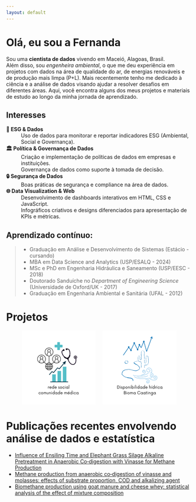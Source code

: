 ```yaml
---
layout: default
---
```


# Olá, eu sou a Fernanda
Sou uma **cientista de dados** vivendo em Maceió, Alagoas, Brasil.  
Além disso, sou _engenheira ambiental_, o que me deu experiência em projetos com dados na área de qualidade do ar, de energias renováveis e de produção mais limpa (P+L).
Mais recentemente tenho me dedicado à ciência e a análise de dados visando ajudar a resolver desafios em diferentes áreas.
Aqui, você encontra alguns dos meus projetos e materiais de estudo ao longo da minha jornada de aprendizado.


## Interesses
<dl>
<dt><b>🌱 ESG & Dados</b></dt>
<dd>Uso de dados para monitorar e reportar indicadores ESG (Ambiental, Social e Governança).</dd>
<dt><b>🏛️ Política & Governança de Dados</b></dt>
<dd>Criação e implementação de políticas de dados em empresas e instituições.</dd> 
<dd> Governança de dados como suporte à tomada de decisão.</dd>
<dt><b>🔒 Segurança de Dados</b></dt>
<dd>Boas práticas de segurança e compliance na área de dados.</dd>
<dt><b>🌐 Data Visualization & Web</b></dt>
<dd>Desenvolvimento de dashboards interativos em HTML, CSS e JavaScript.</dd>
<dd>Infográficos criativos e designs diferenciados para apresentação de KPIs e métricas.</dd>
</dl>


## Aprendizado contínuo: 
> * Graduação em Análise e Desenvolvimento de Sistemas (Estácio - cursando)  
> * MBA em Data Science and Analytics (USP/ESALQ - 2024)  
> * MSc e PhD em Engenharia Hidráulica e Saneamento (USP/EESC - 2018)  
> * Doutorado Sanduíche no _Department of Engineering Science_ (Universidade de Oxford/UK - 2017)  
> * Graduação em Engenharia Ambiental e Sanitária (UFAL - 2012)


  
# Projetos

<div style="display: flex; justify-content: center; gap: 20px;">
  <a href="https://fernandaspeiter.github.io/comunidade_medica/">
    <img src="assets/images/logo_comunidade_medica.png" alt="Comunidade Médica" width="200">
  </a>
  <a href="https://fernandaspeiter.github.io/q95_caatinga_saofrancisco/">
    <img src="assets/images/logo_caatinga_proj.png" alt="Caatinga" width="200">
  </a>
</div>

  
# Publicações recentes envolvendo análise de dados e estatística

- [Influence of Ensiling Time and Elephant Grass Silage Alkaline Pretreatment in Anaerobic Co‑digestion with Vinasse for Methane Production](https://link.springer.com/article/10.1007/s12155-024-10746-3)
- [Methane production from anaerobic co‑digestion of vinasse and molasses: effects of substrate proportion, COD and alkalizing agent](https://link.springer.com/article/10.1007/s13762-024-05676-8)
- [Biomethane production using goat manure and cheese whey: statistical analysis of the effect of mixture composition](https://link.springer.com/article/10.1007/s43153-024-00442-2)
  

